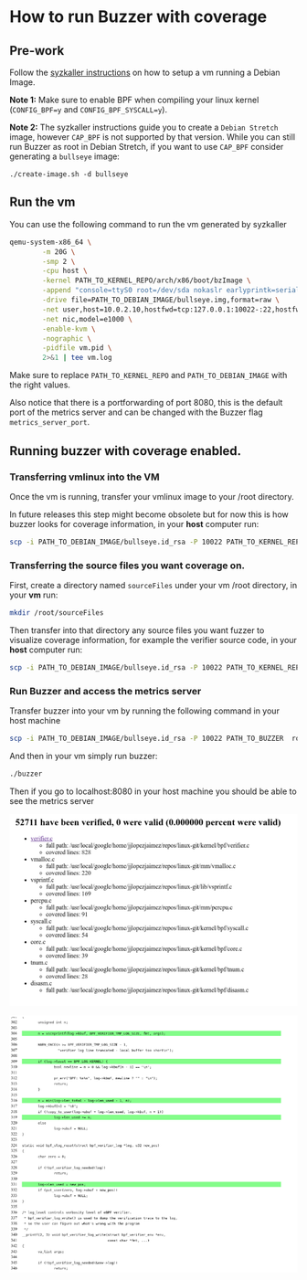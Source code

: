 # How to run Buzzer with coverage

## Pre-work

Follow the [syzkaller instructions](https://github.com/google/syzkaller/blob/master/docs/linux/setup_ubuntu-host_qemu-vm_x86-64-kernel.md) on how to setup a vm running a Debian Image.

**Note 1:** Make sure to enable BPF when compiling your linux kernel
(`CONFIG_BPF=y` and `CONFIG_BPF_SYSCALL=y`).

**Note 2:** The syzkaller instructions guide you to create a `Debian Stretch`
image, however `CAP_BPF` is not supported by that version. While you can still
run Buzzer as root in Debian Stretch, if you want to use `CAP_BPF` consider
generating a `bullseye` image: 

```
./create-image.sh -d bullseye
```

## Run the vm

You can use the following command to run the vm generated by syzkaller

```bash
qemu-system-x86_64 \
        -m 20G \
        -smp 2 \
        -cpu host \
        -kernel PATH_TO_KERNEL_REPO/arch/x86/boot/bzImage \
        -append "console=ttyS0 root=/dev/sda nokaslr earlyprintk=serial net.ifnames=0" \
        -drive file=PATH_TO_DEBIAN_IMAGE/bullseye.img,format=raw \
        -net user,host=10.0.2.10,hostfwd=tcp:127.0.0.1:10022-:22,hostfwd=tcp:0.0.0.0:8080-:8080 \
        -net nic,model=e1000 \
        -enable-kvm \
        -nographic \
        -pidfile vm.pid \
        2>&1 | tee vm.log

```

Make sure to replace `PATH_TO_KERNEL_REPO` and `PATH_TO_DEBIAN_IMAGE` with the
right values.

Also notice that there is a portforwarding of port 8080, this is the default
port of the metrics server and can be changed with the Buzzer flag
`metrics_server_port`.

## Running buzzer with coverage enabled.

### Transferring vmlinux into the VM

Once the vm is running, transfer your vmlinux image to your /root directory.

In future releases this step might become obsolete but for now this is how
buzzer looks for coverage information, in your **host** computer run:

```bash
scp -i PATH_TO_DEBIAN_IMAGE/bullseye.id_rsa -P 10022 PATH_TO_KERNEL_REPO/vmlinux root@localhost:~/
```

### Transferring the source files you want coverage on.

First, create a directory named `sourceFiles` under your vm /root directory,
in your **vm** run:

```bash
mkdir /root/sourceFiles
```

Then transfer into that directory any source files you want fuzzer to visualize
coverage information, for example the verifier source code, in your **host**
computer run:

```bash
scp -i PATH_TO_DEBIAN_IMAGE/bullseye.id_rsa -P 10022 PATH_TO_KERNEL_REPO/kernel/bpf/verifier.c  root@localhost:~/sourceFiles
```

### Run Buzzer and access the metrics server

Transfer buzzer into your vm by running the following command in your host machine

```bash
scp -i PATH_TO_DEBIAN_IMAGE/bullseye.id_rsa -P 10022 PATH_TO_BUZZER  root@localhost:~/
```

And then in your vm simply run buzzer:

```bash
./buzzer
```

Then if you go to localhost:8080 in your host machine you should be able to
see the metrics server

![](MetricsCollection.png)

![](coverage.png)
